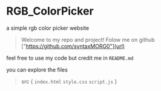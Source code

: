 # RGB_ColorPicker
a simple rgb color picker website

>Welcome to my repo and project!
Folow me on github ["https://github.com/syntaxMORG0"](url)

feel free to use my code but credit me in `README.md`
 
you can explore the files
>src {
   `index.html`
   `style.css`
   `script.js`
}
